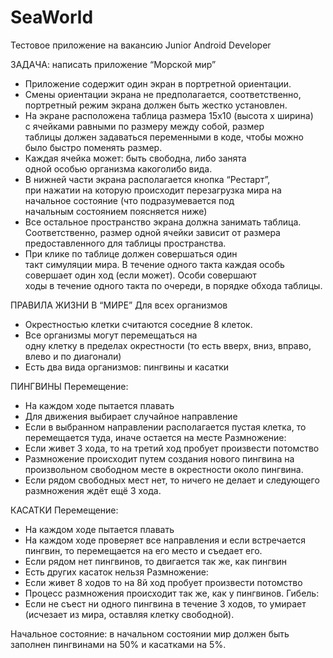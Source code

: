 # SeaWorld
Тестовое приложение на вакансию Junior Android Developer

ЗАДАЧА: написать приложение “Морской мир”
- Приложение содержит один экран в портретной ориентации.
- Смены ориентации экрана не предполагается, соответственно, портретный режим
экрана должен быть жестко установлен.
- На экране расположена таблица размера 15x10 (высота х ширина) с ячейками
равными по размеру между собой, размер таблицы должен задаваться
переменными в коде, чтобы можно было быстро поменять размер.
- Каждая ячейка может: быть свободна, либо занята одной особью организма
какого­либо вида.
- В нижней части экрана располагается кнопка “Рестарт”, при нажатии на которую
происходит перезагрузка мира на начальное состояние (что подразумевается под
начальным состоянием поясняется ниже)
- Все остальное пространство экрана должна занимать таблица. Соответственно,
размер одной ячейки зависит от размера предоставленного для таблицы
пространства.
- При клике по таблице должен совершаться один такт симуляции мира. В течение
одного такта каждая особь совершает один ход (если может). Особи совершают
ходы в течение одного такта по очереди, в порядке обхода таблицы.

ПРАВИЛА ЖИЗНИ В “МИРЕ”
Для всех организмов
- Окрестностью клетки считаются соседние 8 клеток.
- Все организмы могут перемещаться на одну клетку в пределах окрестности (то
есть вверх, вниз, вправо, влево и по диагонали)
- Есть два вида организмов: пингвины и касатки

ПИНГВИНЫ
Перемещение:
- На каждом ходе пытается плавать
- Для движения выбирает случайное направление
- Если в выбранном направлении располагается пустая клетка, то перемещается
туда, иначе остается на месте
Размножение:
- Если живет 3 хода, то на третий ход пробует произвести потомство
- Размножение происходит путем создания нового пингвина на произвольном
свободном месте в окрестности около пингвина.
- Если рядом свободных мест нет, то ничего не делает и следующего
размножения ждёт ещё 3 хода.

КАСАТКИ
Перемещение:
- На каждом ходе пытается плавать
- На каждом ходе проверяет все направления и если встречается пингвин, то
перемещается на его место и съедает его.
- Если рядом нет пингвинов, то двигается так же, как пингвин
- Есть других касаток нельзя
Размножение:
- Если живет 8 ходов то на 8­й ход пробует произвести потомство
- Процесс размножения происходит так же, как у пингвинов.
Гибель:
- Если не съест ни одного пингвина в течение 3 ходов, то умирает (исчезает из
мира, оставляя клетку свободной).

Начальное состояние: в начальном состоянии мир должен быть заполнен пингвинами
на 50% и касатками на 5%.
